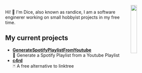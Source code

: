 <img width="20%" align="right" src="https://github.com/redstonekasi/redstonekasi/blob/master/logo.png?raw=true" />

Hi! 👋 I'm Dice, also known as randice, I am a software enginerer working on small hobbyist projects in my free time. 

## My current projects

- [**GenerateSpotifyPlaylistFromYoutube**](https://github.com/DiceRandom/GenerateSpotifyPlaylistFromYoutube)  
    🎵 Generate a Spotify Playlist from a Youtube Playlist
- [**c4rd**](https://github.com/DiceRandom/c4rd)  
    🃏 A free alternative to linktree
